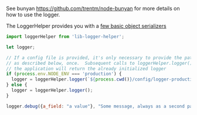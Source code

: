 See bunyan https://github.com/trentm/node-bunyan for more details on
how to use the logger.

The LoggerHelper provides you with a [few basic object serializers](https://bitbucket.org/jfstgermain/lib-logger-helper/src/master/src/lib/index.ts?at=master&fileviewer=file-view-default#index.ts-43)


```javascript
import loggerHelper from 'lib-logger-helper';

let logger;

// If a config file is provided, it's only necessary to provide the path,
// as described below, once.  Subsequent calls to loggerHelper.logger() in
// the application will return the already initialized logger
if (process.env.NODE_ENV === 'production') {
  logger = loggerHelper.logger(`${process.cwd()}/config/logger-production.json`);
} else {
  logger = loggerHelper.logger();
}

logger.debug({a_field: "a value"}, "Some message, always as a second param");
```
